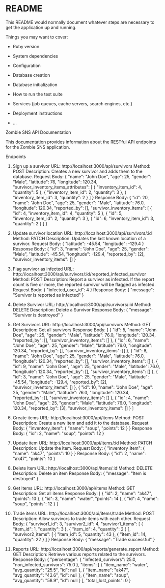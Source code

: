 # README

This README would normally document whatever steps are necessary to get the
application up and running.

Things you may want to cover:

* Ruby version

* System dependencies

* Configuration

* Database creation

* Database initialization

* How to run the test suite

* Services (job queues, cache servers, search engines, etc.)

* Deployment instructions

* ...

Zombie SNS API Documentation

This documentation provides information about the RESTful API endpoints for the Zombie SNS application.

Endpoints
1. Sign up a survivor
  URL: http://localhost:3000/api/survivors
  Method: POST
  Description: Creates a new survivor and adds them to the database.
  Request Body:
  {
    "name": "John Doe",
    "age": 25,
    "gender": "Male",
    "latitude": 76,
    "longitude": 120.34,
    "survivor_inventory_items_attributes": [
      { "inventory_item_id": 4, "quantity": 5 },
      { "inventory_item_id": 2, "quantity": 3 },
      { "inventory_item_id": 3, "quantity": 2 }
    ]
  }
  Response Body:
  {
    "id": 20,
    "name": "John Doe",
    "age": 25,
    "gender": "Male",
    "latitude": 76.0,
    "longitude": 120.34,
    "reported_by": [],
    "survivor_inventory_items": [
      { "id": 4, "inventory_item_id": 4, "quantity": 5 },
      { "id": 5, "inventory_item_id": 2, "quantity": 3 },
      { "id": 6, "inventory_item_id": 3, "quantity": 2 }
    ]
  }

2. Update survivor location
  URL: http://localhost:3000/api/survivors/:id
  Method: PATCH
  Description: Updates the last known location of a survivor.
  Request Body:
  { "latitude": -45.54, "longitude": -129.4 }
  Response Body:
  {
    "id": 3,
    "name": "John Doe",
    "age": 25,
    "gender": "Male",
    "latitude": -45.54,
    "longitude": -129.4,
    "reported_by": [2],
    "survivor_inventory_items": []
  }

3. Flag survivor as infected
  URL: http://localhost:3000/api/survivors/:id/reported_infected_survivor
  Method: POST
  Description: Report a survivor as infected. If the report count is five or more, the reported survivor will be flagged as infected.
  Request Body:
  { "infected_user_id": 4 }
  Response Body:
  { "message": "Survivor is reported as infected" }

4. Delete Survivor
  URL: http://localhost:3000/api/survivors/:id
  Method: DELETE
  Description: Delete a Survivor
  Response Body:
  { "message": "Survivor is destroyed" }

5. Get Survivors
  URL: http://localhost:3000/api/survivors
  Method: GET
  Description: Get all survivors
  Response Body:
  [
    {
      "id": 5,
      "name": "John Doe",
      "age": 25,
      "gender": "Male",
      "latitude": 76.0,
      "longitude": 120.34,
      "reported_by": [],
      "survivor_inventory_items": []
    },
    {
      "id": 6,
      "name": "John Doe",
      "age": 25,
      "gender": "Male",
      "latitude": 76.0,
      "longitude": 120.34,
      "reported_by": [],
      "survivor_inventory_items": []
    },
    {
      "id": 8,
      "name": "John Doe",
      "age": 25,
      "gender": "Male",
      "latitude": 76.0,
      "longitude": 120.34,
      "reported_by": [],
      "survivor_inventory_items": []
    },
    {
      "id": 9,
      "name": "John Doe",
      "age": 25,
      "gender": "Male",
      "latitude": 76.0,
      "longitude": 120.34,
      "reported_by": [],
      "survivor_inventory_items": []
    },
    {
      "id": 3,
      "name": "John Doe",
      "age": 25,
      "gender": "Male",
      "latitude": -45.54,
      "longitude": -129.4,
      "reported_by": [2],
      "survivor_inventory_items": []
    },
    {
      "id": 10,
      "name": "John Doe",
      "age": 25,
      "gender": "Male",
      "latitude": 76.0,
      "longitude": 120.34,
      "reported_by": [],
      "survivor_inventory_items": []
    },
    {
      "id": 4,
      "name": "John Doe",
      "age": 25,
      "gender": "Male",
      "latitude": 76.0,
      "longitude": 120.34,
      "reported_by": [3],
      "survivor_inventory_items": []
    }
  ]

6. Create items
  URL: http://localhost:3000/api/items
  Method: POST
  Description: Create a new item and add it to the database.
  Request Body:
  { "inventory_item": { "name": "soup", "points": 12 } }
  Response Body:
  { "id": 2, "name": "soup", "points": 12 }

7. Update item
  URL: http://localhost:3000/api/items/:id
  Method: PATCH
  Description: Update the item.
  Request Body:
  { "inventory_item": { "name": "ak47", "points": 10 } }
  Response Body:
  { "id": 2, "name": "ak47", "points": 10 }

8. Delete Item
  URL: http://localhost:3000/api/items/:id
  Method: DELETE
  Description: Delete an item
  Response Body:
  { "message": "Item is destroyed" }

9. Get Items
  URL: http://localhost:3000/api/items
  Method: GET
  Description: Get all items
  Response Body:
  [
    { "id": 2, "name": "ak47", "points": 10 },
    { "id": 3, "name": "water", "points": 14 },
    { "id": 4, "name": "soup", "points": 12 }
  ]

10. Trade items
  URL: http://localhost:3000/api/items/trade
  Method: POST
  Description: Allow survivors to trade items with each other.
  Request Body:
  {
    "survivor1_id": 3,
    "survivor2_id": 4,
    "survivor1_items": [
      { "item_id": 1, "quantity": 3 },
      { "item_id": 4, "quantity": 2 }
    ],
    "survivor2_items": [
      { "item_id": 5, "quantity": 43 },
      { "item_id": 14, "quantity": 22 }
    ]
  }
  Response Body:
  { "message": "Trade successful" }

11. Reports
  URL: http://localhost:3000/api/reports/generate_report
  Method: GET
  Description: Retrieve various reports related to the survivors.
  Response Body:
  {
    "percentage": {
      "infected_survivors": 25.0,
      "non_infected_survivors": 75.0
    },
    "items": [
      { "item_name": "water", "avg_quantity": "25.5", "id": null },
      { "item_name": "ak47", "avg_quantity": "43.6", "id": null },
      { "item_name": "soup", "avg_quantity": "58.9", "id": null }
    ],
    "total_lost_points": 0
  }

